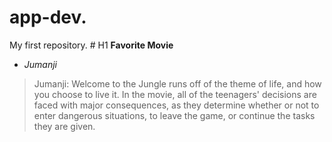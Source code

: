 # app-dev.
My first repository.
	# H1 **Favorite Movie**
 - *Jumanji*
  > Jumanji: Welcome to the Jungle ​runs off of the theme of life, and how you choose to live it. In the movie, all of the teenagers' decisions are faced with major consequences, as they determine whether or not to enter dangerous situations, to leave the game, or continue the tasks they are given.

